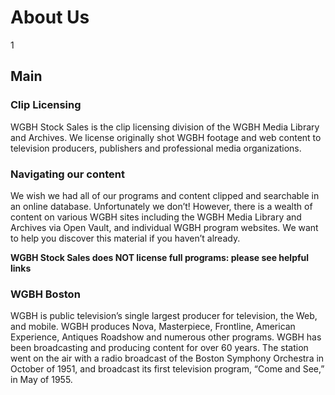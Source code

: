 # About Us

1

## Main
### Clip Licensing 

WGBH Stock Sales is the clip licensing division of the WGBH Media Library and Archives. We license originally shot WGBH footage and web content to television producers, publishers and professional media organizations.   

### Navigating our content
We wish we had all of our programs and content clipped and searchable in an online database.  Unfortunately we don’t!  However, there is a wealth of content on various WGBH sites including the WGBH Media Library and Archives via Open Vault, and individual WGBH program websites.  We want to help you discover this material if you haven’t already. 

**WGBH Stock Sales does NOT license full programs: please see helpful links**


### WGBH Boston 
WGBH is public television’s single largest producer for television, the Web, and mobile.  WGBH produces Nova, Masterpiece, Frontline, American Experience, Antiques Roadshow and numerous other programs.  WGBH has been broadcasting and producing content for over 60 years. The station went on the air with a radio broadcast of the Boston Symphony Orchestra in October of 1951, and broadcast its first television program, “Come and See,” in May of 1955. 
